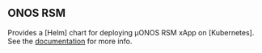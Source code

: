 ## ONOS RSM

Provides a [Helm] chart for deploying µONOS RSM xApp on [Kubernetes].
See the [documentation](https://docs.onosproject.org/onos-ran/docs/deployment/) for more info.
